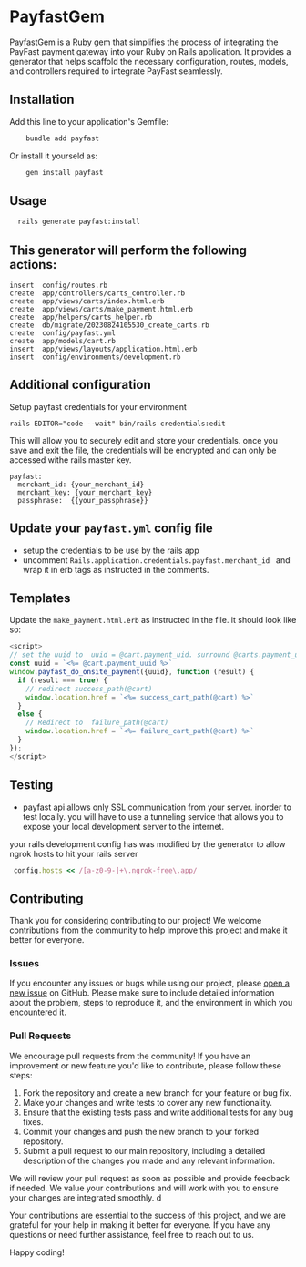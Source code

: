 # PayfastGem

PayfastGem is a Ruby gem that simplifies the process of integrating the PayFast payment gateway into your Ruby on Rails application. It provides a generator that helps scaffold the necessary configuration, routes, models, and controllers required to integrate PayFast seamlessly.

## Installation

Add this line to your application's Gemfile:

```bash
    bundle add payfast
```
Or install it yourseld as:


```bash
    gem install payfast
```

## Usage

```bash
  rails generate payfast:install
```

## This generator will perform the following actions:

    insert  config/routes.rb
    create  app/controllers/carts_controller.rb
    create  app/views/carts/index.html.erb
    create  app/views/carts/make_payment.html.erb
    create  app/helpers/carts_helper.rb
    create  db/migrate/20230824105530_create_carts.rb
    create  config/payfast.yml
    create  app/models/cart.rb
    insert  app/views/layouts/application.html.erb
    insert  config/environments/development.rb



## Additional configuration

Setup payfast credentials for your environment

    rails EDITOR="code --wait" bin/rails credentials:edit
  
  This will allow you to securely edit and store your credentials. once you save and exit the file, the credentials will be encrypted and can only be accessed withe rails master key.

    payfast: 
      merchant_id: {your_merchant_id}
      merchant_key: {your_merchant_key}
      passphrase:  {{your_passphrase}}

## Update your `payfast.yml` config file
- setup the credentials to be use by the rails app
- uncomment `Rails.application.credentials.payfast.merchant_id ` and wrap it in erb tags as instructed in the comments.


## Templates
 Update the `make_payment.html.erb` as instructed in the file. it should look like so:

```js
<script>
// set the uuid to  uuid = @cart.payment_uid. surround @carts.payment_uid with erb tags
const uuid = `<%= @cart.payment_uuid %>`
window.payfast_do_onsite_payment({uuid}, function (result) {
  if (result === true) {
    // redirect success_path(@cart)
    window.location.href = `<%= success_cart_path(@cart) %>`
  }
  else {
    // Redirect to  failure_path(@cart)
    window.location.href = `<%= failure_cart_path(@cart) %>`
  }
});
</script>
```

## Testing
- payfast api allows only SSL communication from your server. inorder to test locally. you will have to use a tunneling service that allows you to expose your local development server to the internet. 

your rails development config has was modified by the generator to allow ngrok hosts to hit your rails server

```ruby
 config.hosts << /[a-z0-9-]+\.ngrok-free\.app/
```







## Contributing

Thank you for considering contributing to our project! We welcome contributions from the community to help improve this project and make it better for everyone.

### Issues

If you encounter any issues or bugs while using our project, please [open a new issue](https://github.com/mactunechy/payfast/issues) on GitHub. Please make sure to include detailed information about the problem, steps to reproduce it, and the environment in which you encountered it.

### Pull Requests

We encourage pull requests from the community! If you have an improvement or new feature you'd like to contribute, please follow these steps:

1. Fork the repository and create a new branch for your feature or bug fix.
2. Make your changes and write tests to cover any new functionality.
3. Ensure that the existing tests pass and write additional tests for any bug fixes.
4. Commit your changes and push the new branch to your forked repository.
5. Submit a pull request to our main repository, including a detailed description of the changes you made and any relevant information.

We will review your pull request as soon as possible and provide feedback if needed. We value your contributions and will work with you to ensure your changes are integrated smoothly.
d

Your contributions are essential to the success of this project, and we are grateful for your help in making it better for everyone. If you have any questions or need further assistance, feel free to reach out to us.

Happy coding!















